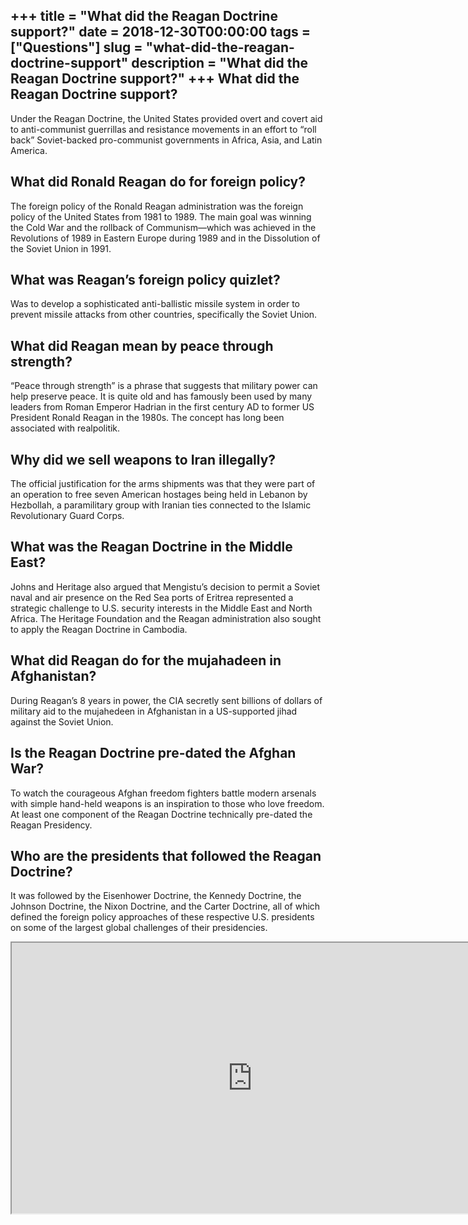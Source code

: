 +++
title = "What did the Reagan Doctrine support?"
date = 2018-12-30T00:00:00
tags = ["Questions"]
slug = "what-did-the-reagan-doctrine-support"
description = "What did the Reagan Doctrine support?"
+++
What did the Reagan Doctrine support?
-------------------------------------

Under the Reagan Doctrine, the United States provided overt and covert aid to anti-communist guerrillas and resistance movements in an effort to “roll back” Soviet-backed pro-communist governments in Africa, Asia, and Latin America.

What did Ronald Reagan do for foreign policy?
---------------------------------------------

The foreign policy of the Ronald Reagan administration was the foreign policy of the United States from 1981 to 1989. The main goal was winning the Cold War and the rollback of Communism—which was achieved in the Revolutions of 1989 in Eastern Europe during 1989 and in the Dissolution of the Soviet Union in 1991.

What was Reagan’s foreign policy quizlet?
-----------------------------------------

Was to develop a sophisticated anti-ballistic missile system in order to prevent missile attacks from other countries, specifically the Soviet Union.

What did Reagan mean by peace through strength?
-----------------------------------------------

“Peace through strength” is a phrase that suggests that military power can help preserve peace. It is quite old and has famously been used by many leaders from Roman Emperor Hadrian in the first century AD to former US President Ronald Reagan in the 1980s. The concept has long been associated with realpolitik.

Why did we sell weapons to Iran illegally?
------------------------------------------

The official justification for the arms shipments was that they were part of an operation to free seven American hostages being held in Lebanon by Hezbollah, a paramilitary group with Iranian ties connected to the Islamic Revolutionary Guard Corps.

What was the Reagan Doctrine in the Middle East?
------------------------------------------------

Johns and Heritage also argued that Mengistu’s decision to permit a Soviet naval and air presence on the Red Sea ports of Eritrea represented a strategic challenge to U.S. security interests in the Middle East and North Africa. The Heritage Foundation and the Reagan administration also sought to apply the Reagan Doctrine in Cambodia.

What did Reagan do for the mujahadeen in Afghanistan?
-----------------------------------------------------

During Reagan’s 8 years in power, the CIA secretly sent billions of dollars of military aid to the mujahedeen in Afghanistan in a US-supported jihad against the Soviet Union.

Is the Reagan Doctrine pre-dated the Afghan War?
------------------------------------------------

To watch the courageous Afghan freedom fighters battle modern arsenals with simple hand-held weapons is an inspiration to those who love freedom. At least one component of the Reagan Doctrine technically pre-dated the Reagan Presidency.

Who are the presidents that followed the Reagan Doctrine?
---------------------------------------------------------

It was followed by the Eisenhower Doctrine, the Kennedy Doctrine, the Johnson Doctrine, the Nixon Doctrine, and the Carter Doctrine, all of which defined the foreign policy approaches of these respective U.S. presidents on some of the largest global challenges of their presidencies.

<iframe allow="accelerometer; autoplay; clipboard-write; encrypted-media; gyroscope; picture-in-picture" allowfullscreen="" class="__youtube_prefs__  epyt-is-override  no-lazyload" data-no-lazy="1" data-origheight="433" data-origwidth="770" data-skipgform_ajax_framebjll="" height="433" id="_ytid_79403" loading="lazy" src="https://www.youtube.com/embed/2h4DkpFP_aw?enablejsapi=1&autoplay=0&cc_load_policy=0&cc_lang_pref=&iv_load_policy=1&loop=0&modestbranding=0&rel=1&fs=1&playsinline=0&autohide=2&theme=dark&color=red&controls=1&" title="YouTube player" width="770"></iframe>